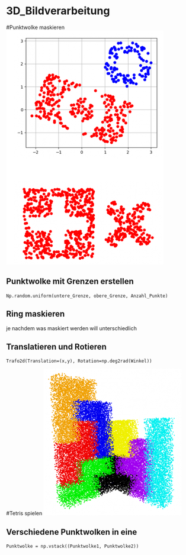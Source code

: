 # 3D_Bildverarbeitung
#Punktwolke maskieren
![Maskieren](maskieren.png)
## Punktwolke mit Grenzen erstellen
```
Np.random.uniform(untere_Grenze, obere_Grenze, Anzahl_Punkte)
```
## Ring maskieren
je nachdem was maskiert werden will unterschiedlich
## Translatieren und Rotieren
```
Trafo2d(Translation=(x,y), Rotation=np.deg2rad(Winkel))
```
#Tetris spielen
![](tetris.png)
## Verschiedene Punktwolken in eine 
```
Punktwolke = np.vstack((Punktwolke1, Punktwolke2))
```
